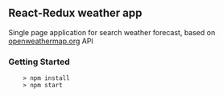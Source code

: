 ## React-Redux weather app

Single page application for search weather forecast, based on [openweathermap.org](//openweathermap.org) API


### Getting Started

```
    > npm install
    > npm start
```
